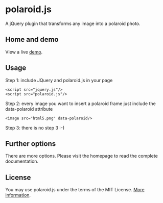 polaroid.js
============

A jQuery plugin that transforms any image into a polaroid photo.

## Home and demo
View a live [demo](http://www.openxrest.com/polaroidjs/).

## Usage
Step 1: include JQuery and polaroid.js in your page

    <script src="jquery.js"/>
    <script src="polaroid.js"/>

Step 2: every image you want to insert a polaroid frame just include the data-polaroid attribute

    <image src="html5.png" data-polaroid/>

Step 3: there is no step 3 :-)

## Further options
There are more options. Please visit the homepage to read the complete documentation.

## License
You may use polaroid.js under the terms of the MIT License. [More information](http://en.wikipedia.org/wiki/MIT_License).
